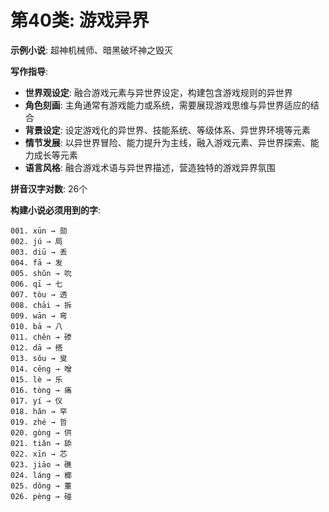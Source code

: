 # 第40类: 游戏异界

**示例小说**: 超神机械师、暗黑破坏神之毁灭

**写作指导**:
- **世界观设定**: 融合游戏元素与异世界设定，构建包含游戏规则的异世界
- **角色刻画**: 主角通常有游戏能力或系统，需要展现游戏思维与异世界适应的结合
- **背景设定**: 设定游戏化的异世界、技能系统、等级体系、异世界环境等元素
- **情节发展**: 以异世界冒险、能力提升为主线，融入游戏元素、异世界探索、能力成长等元素
- **语言风格**: 融合游戏术语与异世界描述，营造独特的游戏异界氛围

**拼音汉字对数**: 26个

**构建小说必须用到的字**:
```
001. xūn → 勋
002. jú → 局
003. diū → 丢
004. fā → 发
005. shǔn → 吮
006. qī → 七
007. tòu → 透
008. chāi → 拆
009. wān → 弯
010. bā → 八
011. chěn → 碜
012. dā → 搭
013. sǒu → 叟
014. cēng → 噌
015. lè → 乐
016. tòng → 痛
017. yí → 仪
018. hǎn → 罕
019. zhé → 哲
020. gòng → 供
021. tiǎn → 舔
022. xīn → 芯
023. jiāo → 礁
024. láng → 榔
025. dǒng → 董
026. pèng → 碰
```
